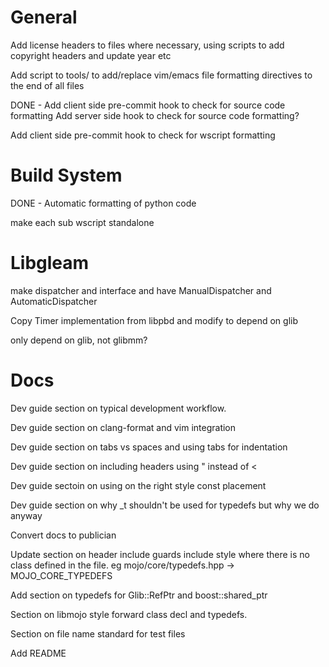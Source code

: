 # General

Add license headers to files where necessary, using scripts to add
copyright headers and update year etc

Add script to tools/ to add/replace vim/emacs file formatting directives
to the end of all files

DONE - Add client side pre-commit hook to check for source code formatting
Add server side hook to check for source code formatting?

Add client side pre-commit hook to check for wscript formatting

# Build System

DONE - Automatic formatting of python code

make each sub wscript standalone

# Libgleam

make dispatcher and interface and have ManualDispatcher and AutomaticDispatcher

Copy Timer implementation from libpbd and modify to depend on glib

only depend on glib, not glibmm?

# Docs

Dev guide section on typical development workflow.

Dev guide section on clang-format and vim integration

Dev guide section on tabs vs spaces and using tabs for indentation

Dev guide section on including headers using " instead of <

Dev guide sectoin on using on the right style const placement

Dev guide section on why _t shouldn't be used for typedefs but
why we do anyway

Convert docs to publician

Update section on header include guards include style where there
is no class defined in the file. eg mojo/core/typedefs.hpp ->
MOJO_CORE_TYPEDEFS

Add section on typedefs for Glib::RefPtr and boost::shared_ptr

Section on libmojo style forward class decl and typedefs.

Section on file name standard for test files

Add README
